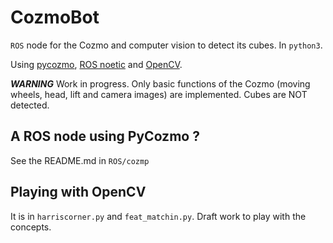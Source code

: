 
# CozmoBot

`ROS` node for the Cozmo and computer vision to detect its cubes. In `python3`.

Using [pycozmo](https://github.com/zayfod/pycozmo/), [ROS noetic](https://www.ros.org) and [OpenCV](https://opencv-python-tutroals.readthedocs.io/en/latest/index.html).

**_WARNING_** Work in progress. Only basic functions of the Cozmo (moving wheels, head, lift and camera images) are implemented. Cubes are NOT detected.

## A ROS node using PyCozmo ?

See the README.md in `ROS/cozmp`

## Playing with OpenCV

It is in `harriscorner.py` and `feat_matchin.py`. Draft work to play with the concepts.




